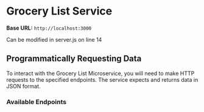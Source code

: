 # Grocery List Service

**Base URL:** `http://localhost:3000`

Can be modified in server.js on line 14

## Programmatically Requesting Data
To interact with the Grocery List Microservice, you will need to make HTTP requests to the specified endpoints. The service expects and returns data in JSON format.

### Available Endpoints